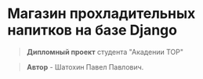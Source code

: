 # Магазин прохладительных напитков на базе Django
>**Дипломный проект** студента "Акадении TOP"

>**Автор** - Шатохин Павел Павлович.
